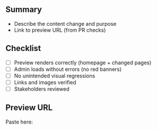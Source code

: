 ## Summary

- Describe the content change and purpose
- Link to preview URL (from PR checks)

## Checklist

- [ ] Preview renders correctly (homepage + changed pages)
- [ ] Admin loads without errors (no red banners)
- [ ] No unintended visual regressions
- [ ] Links and images verified
- [ ] Stakeholders reviewed

## Preview URL

Paste here: 


